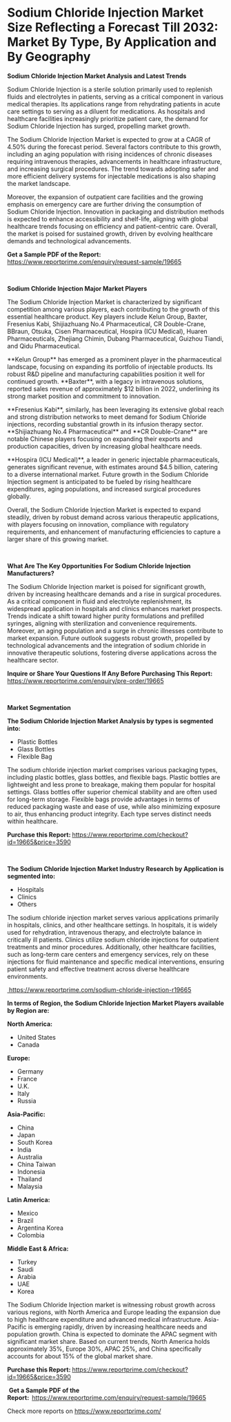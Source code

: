 <p><h1>Sodium Chloride Injection Market Size Reflecting a Forecast Till 2032: Market By Type, By Application and By Geography</h1></p><p><strong>Sodium Chloride Injection Market Analysis and Latest Trends</strong></p>
<p><p>Sodium Chloride Injection is a sterile solution primarily used to replenish fluids and electrolytes in patients, serving as a critical component in various medical therapies. Its applications range from rehydrating patients in acute care settings to serving as a diluent for medications. As hospitals and healthcare facilities increasingly prioritize patient care, the demand for Sodium Chloride Injection has surged, propelling market growth.</p><p>The Sodium Chloride Injection Market is expected to grow at a CAGR of 4.50% during the forecast period. Several factors contribute to this growth, including an aging population with rising incidences of chronic diseases requiring intravenous therapies, advancements in healthcare infrastructure, and increasing surgical procedures. The trend towards adopting safer and more efficient delivery systems for injectable medications is also shaping the market landscape.</p><p>Moreover, the expansion of outpatient care facilities and the growing emphasis on emergency care are further driving the consumption of Sodium Chloride Injection. Innovation in packaging and distribution methods is expected to enhance accessibility and shelf-life, aligning with global healthcare trends focusing on efficiency and patient-centric care. Overall, the market is poised for sustained growth, driven by evolving healthcare demands and technological advancements.</p></p>
<p><strong>Get a Sample PDF of the Report:&nbsp;</strong> <a href="https://www.reportprime.com/enquiry/request-sample/19665?utm_campaign=3318&utm_medium=2&utm_source=Github&utm_content=ia&utm_term=20032025&utm_id=sodium-chloride-injection">https://www.reportprime.com/enquiry/request-sample/19665</a></p>
<p>&nbsp;</p>
<p><strong>Sodium Chloride Injection Major Market Players</strong></p>
<p><p>The Sodium Chloride Injection Market is characterized by significant competition among various players, each contributing to the growth of this essential healthcare product. Key players include Kelun Group, Baxter, Fresenius Kabi, Shijiazhuang No.4 Pharmaceutical, CR Double-Crane, BBraun, Otsuka, Cisen Pharmaceutical, Hospira (ICU Medical), Huaren Pharmaceuticals, Zhejiang Chimin, Dubang Pharmaceutical, Guizhou Tiandi, and Qidu Pharmaceutical.</p><p>**Kelun Group** has emerged as a prominent player in the pharmaceutical landscape, focusing on expanding its portfolio of injectable products. Its robust R&D pipeline and manufacturing capabilities position it well for continued growth. **Baxter**, with a legacy in intravenous solutions, reported sales revenue of approximately $12 billion in 2022, underlining its strong market position and commitment to innovation.</p><p>**Fresenius Kabi**, similarly, has been leveraging its extensive global reach and strong distribution networks to meet demand for Sodium Chloride injections, recording substantial growth in its infusion therapy sector. **Shijiazhuang No.4 Pharmaceutical** and **CR Double-Crane** are notable Chinese players focusing on expanding their exports and production capacities, driven by increasing global healthcare needs.</p><p>**Hospira (ICU Medical)**, a leader in generic injectable pharmaceuticals, generates significant revenue, with estimates around $4.5 billion, catering to a diverse international market. Future growth in the Sodium Chloride Injection segment is anticipated to be fueled by rising healthcare expenditures, aging populations, and increased surgical procedures globally.</p><p>Overall, the Sodium Chloride Injection Market is expected to expand steadily, driven by robust demand across various therapeutic applications, with players focusing on innovation, compliance with regulatory requirements, and enhancement of manufacturing efficiencies to capture a larger share of this growing market.</p></p>
<p>&nbsp;</p>
<p><strong>What Are The Key Opportunities For Sodium Chloride Injection Manufacturers?</strong></p>
<p><p>The Sodium Chloride Injection market is poised for significant growth, driven by increasing healthcare demands and a rise in surgical procedures. As a critical component in fluid and electrolyte replenishment, its widespread application in hospitals and clinics enhances market prospects. Trends indicate a shift toward higher purity formulations and prefilled syringes, aligning with sterilization and convenience requirements. Moreover, an aging population and a surge in chronic illnesses contribute to market expansion. Future outlook suggests robust growth, propelled by technological advancements and the integration of sodium chloride in innovative therapeutic solutions, fostering diverse applications across the healthcare sector.</p></p>
<p><strong>Inquire or Share Your Questions If Any Before Purchasing This Report:</strong> <a href="https://www.reportprime.com/enquiry/pre-order/19665?utm_campaign=3318&utm_medium=2&utm_source=Github&utm_content=ia&utm_term=20032025&utm_id=sodium-chloride-injection">https://www.reportprime.com/enquiry/pre-order/19665</a></p>
<p>&nbsp;</p>
<p><strong>Market Segmentation</strong></p>
<p><strong>The Sodium Chloride Injection Market Analysis by types is segmented into:</strong></p>
<p><ul><li>Plastic Bottles</li><li>Glass Bottles</li><li>Flexible Bag</li></ul></p>
<p><p>The sodium chloride injection market comprises various packaging types, including plastic bottles, glass bottles, and flexible bags. Plastic bottles are lightweight and less prone to breakage, making them popular for hospital settings. Glass bottles offer superior chemical stability and are often used for long-term storage. Flexible bags provide advantages in terms of reduced packaging waste and ease of use, while also minimizing exposure to air, thus enhancing product integrity. Each type serves distinct needs within healthcare.</p></p>
<p><strong>Purchase this Report:&nbsp;</strong><a href="https://www.reportprime.com/checkout?id=19665&price=3590&utm_campaign=3318&utm_medium=2&utm_source=Github&utm_content=ia&utm_term=20032025&utm_id=sodium-chloride-injection">https://www.reportprime.com/checkout?id=19665&price=3590</a></p>
<p>&nbsp;</p>
<p><strong>The Sodium Chloride Injection Market Industry Research by Application is segmented into:</strong></p>
<p><ul><li>Hospitals</li><li>Clinics</li><li>Others</li></ul></p>
<p><p>The sodium chloride injection market serves various applications primarily in hospitals, clinics, and other healthcare settings. In hospitals, it is widely used for rehydration, intravenous therapy, and electrolyte balance in critically ill patients. Clinics utilize sodium chloride injections for outpatient treatments and minor procedures. Additionally, other healthcare facilities, such as long-term care centers and emergency services, rely on these injections for fluid maintenance and specific medical interventions, ensuring patient safety and effective treatment across diverse healthcare environments.</p></p>
<p><a href="https://www.reportprime.com/sodium-chloride-injection-r19665?utm_campaign=3318&utm_medium=2&utm_source=Github&utm_content=ia&utm_term=20032025&utm_id=sodium-chloride-injection">&nbsp;https://www.reportprime.com/sodium-chloride-injection-r19665</a></p>
<p><strong>In terms of Region, the Sodium Chloride Injection Market Players available by Region are:</strong></p>
<p>
    <p> <strong> North America: </strong>
        <ul>
            <li>United States</li>
            <li>Canada</li>
        </ul>
        </p> 
    <p> <strong> Europe: </strong>
        <ul>
            <li>Germany</li>
            <li>France</li>
            <li>U.K.</li>
            <li>Italy</li>
            <li>Russia</li>
        </ul>
        </p> 
    <p> <strong> Asia-Pacific: </strong>
        <ul>
            <li>China</li>
            <li>Japan</li>
            <li>South Korea</li>
            <li>India</li>
            <li>Australia</li>
            <li>China Taiwan</li>
            <li>Indonesia</li>
            <li>Thailand</li>
            <li>Malaysia</li>
        </ul>
        </p> 
    <p> <strong> Latin America: </strong>
        <ul>
            <li>Mexico</li>
            <li>Brazil</li>
            <li>Argentina Korea</li>
            <li>Colombia</li>
        </ul>
        </p> 
    <p> <strong> Middle East & Africa: </strong>
        <ul>
            <li>Turkey</li>
            <li>Saudi</li>
            <li>Arabia</li>
            <li>UAE</li>
            <li>Korea</li>
        </ul>
    </p>
    </p>
<p><p>The Sodium Chloride Injection market is witnessing robust growth across various regions, with North America and Europe leading the expansion due to high healthcare expenditure and advanced medical infrastructure. Asia-Pacific is emerging rapidly, driven by increasing healthcare needs and population growth. China is expected to dominate the APAC segment with significant market share. Based on current trends, North America holds approximately 35%, Europe 30%, APAC 25%, and China specifically accounts for about 15% of the global market share.</p></p>
<p><strong>Purchase this Report: </strong><a href="https://www.reportprime.com/checkout?id=19665&price=3590&utm_campaign=3318&utm_medium=2&utm_source=Github&utm_content=ia&utm_term=20032025&utm_id=sodium-chloride-injection">https://www.reportprime.com/checkout?id=19665&price=3590</a></p>
<p>&nbsp;<strong>Get a Sample PDF of the Report:&nbsp;&nbsp;</strong><a href="https://www.reportprime.com/enquiry/request-sample/19665?utm_campaign=3318&utm_medium=2&utm_source=Github&utm_content=ia&utm_term=20032025&utm_id=sodium-chloride-injection">https://www.reportprime.com/enquiry/request-sample/19665</a></p>
<p><strong></strong></p>
<p>Check more reports on <a href="https://www.reportprime.com/?utm_campaign=3318&utm_medium=2&utm_source=Github&utm_content=ia&utm_term=20032025&utm_id=sodium-chloride-injection">https://www.reportprime.com/</a></p>